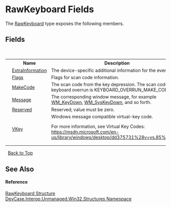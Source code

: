 # RawKeyboard Fields
 

The <a href="T_DevCase_Interop_Unmanaged_Win32_Structures_RawKeyboard">RawKeyboard</a> type exposes the following members.


## Fields
&nbsp;<table><tr><th></th><th>Name</th><th>Description</th></tr><tr><td>![Public field](media/pubfield.gif "Public field")</td><td><a href="F_DevCase_Interop_Unmanaged_Win32_Structures_RawKeyboard_ExtraInformation">ExtraInformation</a></td><td>
The device-specific additional information for the event.</td></tr><tr><td>![Public field](media/pubfield.gif "Public field")</td><td><a href="F_DevCase_Interop_Unmanaged_Win32_Structures_RawKeyboard_Flags">Flags</a></td><td>
Flags for scan code information.</td></tr><tr><td>![Public field](media/pubfield.gif "Public field")</td><td><a href="F_DevCase_Interop_Unmanaged_Win32_Structures_RawKeyboard_MakeCode">MakeCode</a></td><td>
The scan code from the key depression. The scan code for keyboard overrun is KEYBOARD_OVERRUN_MAKE_CODE.</td></tr><tr><td>![Public field](media/pubfield.gif "Public field")</td><td><a href="F_DevCase_Interop_Unmanaged_Win32_Structures_RawKeyboard_Message">Message</a></td><td>
The corresponding window message, for example <a href="T_DevCase_Interop_Unmanaged_Win32_Enums_WindowMessages">WM_KeyDown</a>, <a href="T_DevCase_Interop_Unmanaged_Win32_Enums_WindowMessages">WM_SysKeyDown</a>, and so forth.</td></tr><tr><td>![Public field](media/pubfield.gif "Public field")</td><td><a href="F_DevCase_Interop_Unmanaged_Win32_Structures_RawKeyboard_Reserved">Reserved</a></td><td>
Reserved; value must be zero.</td></tr><tr><td>![Public field](media/pubfield.gif "Public field")</td><td><a href="F_DevCase_Interop_Unmanaged_Win32_Structures_RawKeyboard_VKey">VKey</a></td><td>
Windows message compatible virtual-key code. 

 For more information, see Virtual Key Codes: <a href="https://msdn.microsoft.com/en-us/library/windows/desktop/dd375731%28v=vs.85%29.aspx" target="_blank">https://msdn.microsoft.com/en-us/library/windows/desktop/dd375731%28v=vs.85%29.aspx</a></td></tr></table>&nbsp;
<a href="#rawkeyboard-fields">Back to Top</a>

## See Also


#### Reference
<a href="T_DevCase_Interop_Unmanaged_Win32_Structures_RawKeyboard">RawKeyboard Structure</a><br /><a href="N_DevCase_Interop_Unmanaged_Win32_Structures">DevCase.Interop.Unmanaged.Win32.Structures Namespace</a><br />